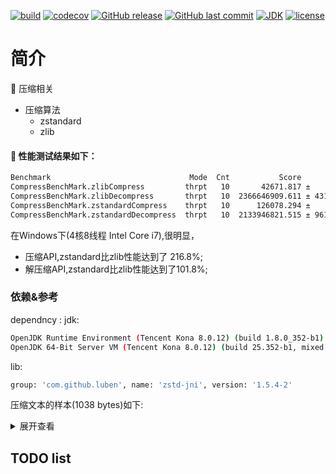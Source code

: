 [![build](https://github.com/jiangguilong2000/gamioo-navigation/actions/workflows/gradle.yml/badge.svg)](https://github.com/jiangguilong2000/gamioo-navigation/actions/workflows/gradle.yml)
[![codecov](https://codecov.io/gh/jiangguilong2000/gamioo-navigation/branch/main/graph/badge.svg?token=QBSoQmUNnn)](https://codecov.io/gh/jiangguilong2000/gamioo-navigation)
[![GitHub release](https://img.shields.io/github/release/jiangguilong2000/gamioo-navigation.svg)](https://github.com/jiangguilong2000/gamioo-navigation/releases)
[![GitHub last commit](https://img.shields.io/github/last-commit/jiangguilong2000/gamioo-navigation.svg?style=flat-square)](https://github.com/jiangguilong2000/gamioo-navigation/commits)
[![JDK](https://img.shields.io/badge/JDK-1.8%2B-green.svg)](https://www.oracle.com/technetwork/java/javase/downloads/index.html)
[![license](https://img.shields.io/badge/license-MulanPSL-blue)](http://license.coscl.org.cn/MulanPSL)

# 简介

📌 压缩相关

* 压缩算法
    * zstandard
    * zlib

#### 📄 性能测试结果如下：

```bash
Benchmark                               Mode  Cnt           Score          Error  Units
CompressBenchMark.zlibCompress         thrpt   10       42671.817 ±     2112.154  ops/s
CompressBenchMark.zlibDecompress       thrpt   10  2366646909.611 ± 43144539.607  ops/s
CompressBenchMark.zstandardCompress    thrpt   10      126078.294 ±    10863.591  ops/s
CompressBenchMark.zstandardDecompress  thrpt   10  2133946821.515 ± 96154271.597  ops/s
```

在Windows下(4核8线程 Intel Core i7),很明显，

- 压缩API,zstandard比zlib性能达到了 216.8%;
- 解压缩API,zstandard比zlib性能达到了101.8%;

### 依赖&参考

dependncy :
jdk:

```bash
OpenJDK Runtime Environment (Tencent Kona 8.0.12) (build 1.8.0_352-b1)
OpenJDK 64-Bit Server VM (Tencent Kona 8.0.12) (build 25.352-b1, mixed mode, sharing)
```

lib:

```bash
group: 'com.github.luben', name: 'zstd-jni', version: '1.5.4-2'
```

压缩文本的样本(1038 bytes)如下:
<details>
<summary>展开查看</summary>
<pre><code>
{code {
  flag: 1
  id: 1
}
tableId: 936940
ownerId: 143566
createId: 143566
roomTemplateId: 4
configTemplateId: 1101
entryDTO {
  key: 1
  value: 3
}
entryDTO {
  key: 201
  value: 0
}
entryDTO {
  key: 202
  value: 0
}
entryDTO {
  key: 204
  value: 1
}
entryDTO {
  key: 4
  value: 6
}
entryDTO {
  key: 203
  value: 0
}
playerDTO {
  playerDTO {
    id: 143566
    name: "King\345\274\272"
    gender: 1
    icon: "http://thirdwx.qlogo.cn/mmopen/vi_32/Q0j4TwGTfTLLMzUbUh9ic7fQlhibCCLnibAIAP838Xge2cmFcStdEaWLL4UdLrgzhZsxrcsYxgJLsDR39vPsfjLibw/132"
    city: "\345\256\201\346\263\242\345\270\202"
    ip: "39.188.248.167"
    longitude: "0.0"
    latitude: "0.0"
    position: 0
    ready: false
    online: true
    totalPoint: 0.0
    lastEnterTime: 1595855143603
    win: 0
    lose: 0
    type: 1
  }
  sitDownPosition: 0
  remain: 0
  score: 0
  daoNum: 0.0
  totalDaoNum: 0.0
  rank: 0
}
clubId: 0
status: 0
sitDownPosition: 0
kingBormPokerDTO {
  id: 143566
}
}
</code></pre>
</details>

## TODO list

